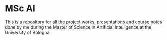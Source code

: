 # MSc AI
 This is a repository for all the project works, presentations and course notes done by me during the Master of Science in Artificial Intelligence at the University of Bologna

